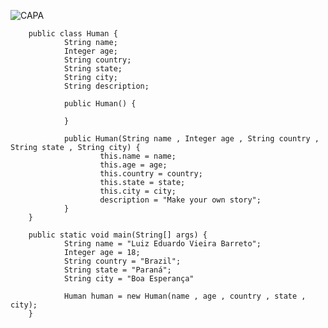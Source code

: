 ![CAPA](https://user-images.githubusercontent.com/70676418/119589942-38cd4a00-bdaa-11eb-8d04-efe4f032d837.jpg)


        
        public class Human {
                String name;
                Integer age;  
                String country;
                String state;
                String city;
                String description;
  
                public Human() {
  
                }
  
                public Human(String name , Integer age , String country , String state , String city) {
                        this.name = name;
                        this.age = age;
                        this.country = country;
                        this.state = state;
                        this.city = city;
                        description = "Make your own story";
                }
        }

        public static void main(String[] args) {
                String name = "Luiz Eduardo Vieira Barreto";
                Integer age = 18;
                String country = "Brazil";
                String state = "Paraná";
                String city = "Boa Esperança"

                Human human = new Human(name , age , country , state , city);
        }
